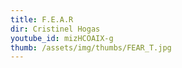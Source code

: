 ```yaml
---
title: F.E.A.R
dir: Cristinel Hogas
youtube_id: mizHCOAIX-g
thumb: /assets/img/thumbs/FEAR_T.jpg
---
```


